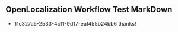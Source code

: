 ## OpenLocalization Workflow Test MarkDown
* 11c327a5-2533-4c11-9d17-eaf455b24bb6 thanks!

<!--HONumber=Oct16_HO4-->


